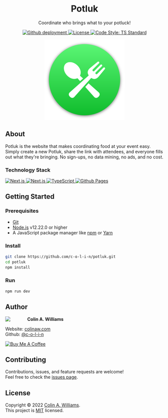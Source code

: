 <h1 align="center">Potluk</h1>

<p align="center">Coordinate who brings what to your potluck!</p>

<div align="center">
  <a href="https://github.com/c-o-l-i-n/potluk/deployments">
    <img alt="Github deployment" src="https://img.shields.io/github/deployments/c-o-l-i-n/potluk/github-pages">
  </a>
  <a href="LICENSE">
    <img alt="License" src="https://img.shields.io/github/license/c-o-l-i-n/potluk" />
  </a>
  <a href="https://standardjs.com" target="_blank">
    <img alt="Code Style: TS Standard" src="https://img.shields.io/badge/code%20style-ts--standard-blue?logo=typescript&logoColor=white&logoWidth=12" />
  </a>
</div>

<p align="center">
  <a href="https://potl.uk" target="_blank">
    <img alt="Potluk Logo" width="256" height="256" src="public/icons/android-chrome-512x512.png" />
  </a>
</p>

## About

Potluk is the website that makes coordinating food at your event easy. Simply create a new Potluk, share the link with attendees, and everyone fills out what they're bringing. No sign-ups, no data mining, no ads, and no cost.

### Technology Stack

<a href="https://nextjs.org/" target="_blank">
  <img alt="Next.js" src="https://img.shields.io/badge/Next.js-black?style=for-the-badge&logo=next.js&logoColor=white" />
</a>
<a href="https://firebase.google.com/" target="_blank">
  <img alt="Next.js" src="https://img.shields.io/badge/Firebase-%23039BE5.svg?style=for-the-badge&logo=firebase" />
</a>
<a href="https://www.typescriptlang.org/" target="_blank">
  <img alt="TypeScript" src="https://img.shields.io/badge/TypeScript-%23007ACC.svg?style=for-the-badge&logo=typescript&logoColor=white" />
</a>
<a href="https://github.com/features/actions" target="_blank">
  <img alt="Github Pages" src="https://img.shields.io/badge/Github%20Pages-%232671E5.svg?style=for-the-badge&logo=githubactions&logoColor=white" />
</a>

## Getting Started

### Prerequisites

* [Git](https://git-scm.com/)
* [Node.js](https://nodejs.org/) v12.22.0 or higher
* A JavaScript package manager like [npm](https://www.npmjs.com/) or [Yarn](https://yarnpkg.com/)

### Install

```sh
git clone https://github.com/c-o-l-i-n/potluk.git
cd potluk
npm install
```

### Run

```sh
npm run dev
```

## Author

<a href="https://github.com/c-o-l-i-n">
  <img src="https://images.weserv.nl/?url=avatars.githubusercontent.com/u/40863449?v=4&w=140&fit=cover&mask=circle&maxage=7d" style="width: 70px" align="left"/>
</a>

**Colin A. Williams**

Website: [colinaw.com](https://colinaw.com)
<br>
Github: [@c-o-l-i-n](https://github.com/c-o-l-i-n)

<a href="https://www.buymeacoffee.com/colinw" target="_blank"><img src="https://cdn.buymeacoffee.com/buttons/v2/default-yellow.png" alt="Buy Me A Coffee" style="width: 200px" ></a>

## Contributing

Contributions, issues, and feature requests are welcome!<br />Feel free to check the [issues page](https://github.com/c-o-l-i-n/potluk/issues).

## License

Copyright © 2022 [Colin A. Williams](https://github.com/c-o-l-i-n).<br /> This project is [MIT](LICENSE) licensed.
